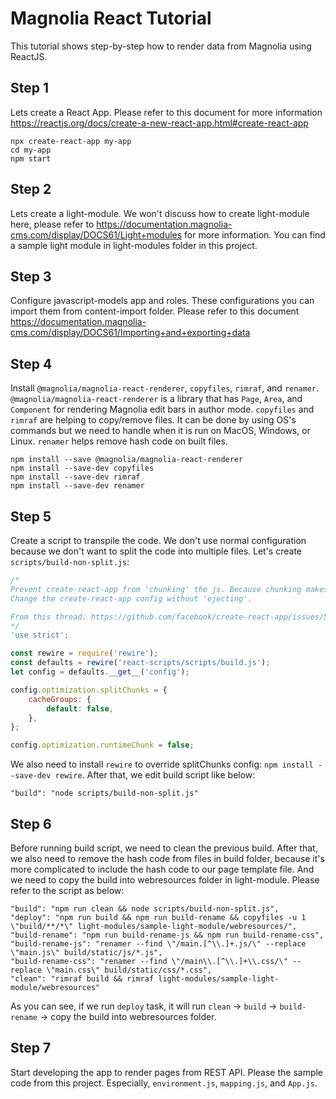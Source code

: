 # Magnolia React Tutorial

This tutorial shows step-by-step how to render data from Magnolia using ReactJS.

## Step 1
Lets create a React App. Please refer to this document for more information https://reactjs.org/docs/create-a-new-react-app.html#create-react-app
```
npx create-react-app my-app
cd my-app
npm start
```

## Step 2
Lets create a light-module. We won't discuss how to create light-module here, please refer to https://documentation.magnolia-cms.com/display/DOCS61/Light+modules for more information. You can find a sample light module in light-modules folder in this project.

## Step 3
Configure javascript-models app and roles. These configurations you can import them from content-import folder.
Please refer to this document https://documentation.magnolia-cms.com/display/DOCS61/Importing+and+exporting+data

## Step 4
Install `@magnolia/magnolia-react-renderer`, `copyfiles`, `rimraf`, and `renamer`. `@magnolia/magnolia-react-renderer` is a library that has `Page`, `Area`, and `Component` for rendering Magnolia edit bars in author mode. `copyfiles` and `rimraf` are helping to copy/remove files. It can be done by using OS's commands but we need to handle when it is run on MacOS, Windows, or Linux. `renamer` helps remove hash code on built files.
```
npm install --save @magnolia/magnolia-react-renderer
npm install --save-dev copyfiles
npm install --save-dev rimraf
npm install --save-dev renamer
```
## Step 5
Create a script to transpile the code. We don't use normal configuration because we don't want to split the code into multiple files.
Let's create `scripts/build-non-split.js`:
```javascript
/*
Prevent create-react-app from 'chunking' the js. Because chunking makes it hard to automatically include in Magnolia freemarker script.
Change the create-react-app config without 'ejecting'.

From this thread: https://github.com/facebook/create-react-app/issues/5306
*/
'use strict';

const rewire = require('rewire');
const defaults = rewire('react-scripts/scripts/build.js');
let config = defaults.__get__('config');

config.optimization.splitChunks = {
    cacheGroups: {
        default: false,
    },
};

config.optimization.runtimeChunk = false;
```
We also need to install `rewire` to override splitChunks config: `npm install --save-dev rewire`. After that, we edit build script like below:
```
"build": "node scripts/build-non-split.js"
```
## Step 6
Before running build script, we need to clean the previous build. After that, we also need to remove the hash code from files in build folder, because it's more complicated to include the hash code to our page template file. And we need to copy the build into webresources folder in light-module.
Please refer to the script as below:
```
"build": "npm run clean && node scripts/build-non-split.js",
"deploy": "npm run build && npm run build-rename && copyfiles -u 1 \"build/**/*\" light-modules/sample-light-module/webresources/",
"build-rename": "npm run build-rename-js && npm run build-rename-css",
"build-rename-js": "renamer --find \"/main.[^\\.]+.js/\" --replace \"main.js\" build/static/js/*.js",
"build-rename-css": "renamer --find \"/main\\.[^\\.]+\\.css/\" --replace \"main.css\" build/static/css/*.css",
"clean": "rimraf build && rimraf light-modules/sample-light-module/webresources"
```
As you can see, if we run `deploy` task, it will run `clean` -> `build` -> `build-rename` -> copy the build into webresources folder.
## Step 7
Start developing the app to render pages from REST API. Please the sample code from this project. Especially, `environment.js`, `mapping.js`, and `App.js`.
